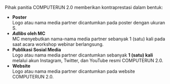 Pihak panitia COMPUTERUN 2.0 memberikan kontraprestasi dalam bentuk:

+ **Poster**<br>Logo atau nama media partner dicantumkan pada poster dengan ukuran S.
+ ***Adlibs* oleh MC**<br>MC menyebutkan nama-nama media partner sebanyak 1 (satu) kali pada saat acara workshop webinar berlangsung.
+ **Publikasi Sosial Media**<br>Logo atau nama media partner dicantumkan sebanyak **1 (satu) kali** melalui akun Instagram, Twitter, dan YouTube resmi COMPUTERUN 2.0.
+ **Website**<br>Logo atau nama media partner dicantumkan pada website COMPUTERUN 2.0.
